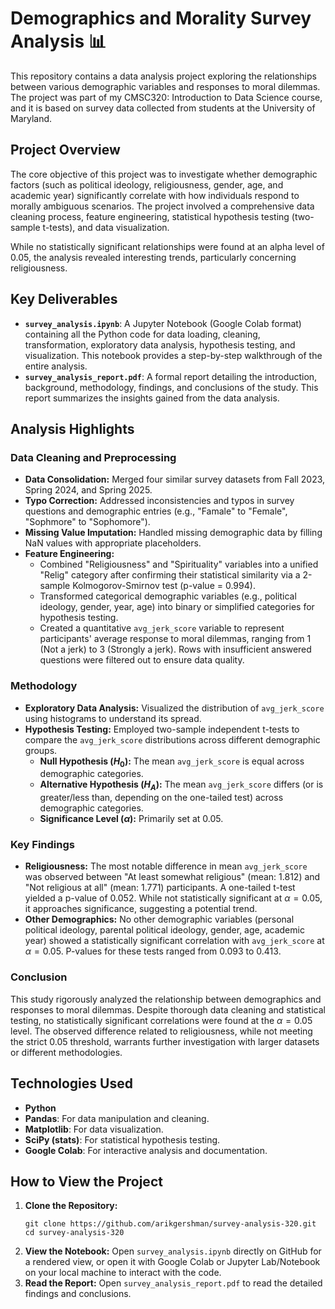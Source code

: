 # Demographics and Morality Survey Analysis 📊
This repository contains a data analysis project exploring the relationships between various demographic variables and responses to moral dilemmas. The project was part of my CMSC320: Introduction to Data Science course, and it is based on survey data collected from students at the University of Maryland.

## Project Overview

The core objective of this project was to investigate whether demographic factors (such as political ideology, religiousness, gender, age, and academic year) significantly correlate with how individuals respond to morally ambiguous scenarios. The project involved a comprehensive data cleaning process, feature engineering, statistical hypothesis testing (two-sample t-tests), and data visualization.

While no statistically significant relationships were found at an alpha level of $0.05$, the analysis revealed interesting trends, particularly concerning religiousness.

## Key Deliverables

* **`survey_analysis.ipynb`**: A Jupyter Notebook (Google Colab format) containing all the Python code for data loading, cleaning, transformation, exploratory data analysis, hypothesis testing, and visualization. This notebook provides a step-by-step walkthrough of the entire analysis.
* **`survey_analysis_report.pdf`**: A formal report detailing the introduction, background, methodology, findings, and conclusions of the study. This report summarizes the insights gained from the data analysis.

## Analysis Highlights

### Data Cleaning and Preprocessing

* **Data Consolidation:** Merged four similar survey datasets from Fall 2023, Spring 2024, and Spring 2025.
* **Typo Correction:** Addressed inconsistencies and typos in survey questions and demographic entries (e.g., "Famale" to "Female", "Sophmore" to "Sophomore").
* **Missing Value Imputation:** Handled missing demographic data by filling NaN values with appropriate placeholders.
* **Feature Engineering:**
    * Combined "Religiousness" and "Spirituality" variables into a unified "Relig" category after confirming their statistical similarity via a 2-sample Kolmogorov-Smirnov test (p-value = $0.994$).
    * Transformed categorical demographic variables (e.g., political ideology, gender, year, age) into binary or simplified categories for hypothesis testing.
    * Created a quantitative `avg_jerk_score` variable to represent participants' average response to moral dilemmas, ranging from 1 (Not a jerk) to 3 (Strongly a jerk). Rows with insufficient answered questions were filtered out to ensure data quality.

### Methodology

* **Exploratory Data Analysis:** Visualized the distribution of `avg_jerk_score` using histograms to understand its spread.
* **Hypothesis Testing:** Employed two-sample independent t-tests to compare the `avg_jerk_score` distributions across different demographic groups.
    * **Null Hypothesis ($H_0$):** The mean `avg_jerk_score` is equal across demographic categories.
    * **Alternative Hypothesis ($H_A$):** The mean `avg_jerk_score` differs (or is greater/less than, depending on the one-tailed test) across demographic categories.
    * **Significance Level ($\alpha$):** Primarily set at $0.05$.

### Key Findings

* **Religiousness:** The most notable difference in mean `avg_jerk_score` was observed between "At least somewhat religious" (mean: $1.812$) and "Not religious at all" (mean: $1.771$) participants. A one-tailed t-test yielded a p-value of $0.052$. While not statistically significant at $\alpha=0.05$, it approaches significance, suggesting a potential trend.
* **Other Demographics:** No other demographic variables (personal political ideology, parental political ideology, gender, age, academic year) showed a statistically significant correlation with `avg_jerk_score` at $\alpha=0.05$. P-values for these tests ranged from $0.093$ to $0.413$.

### Conclusion

This study rigorously analyzed the relationship between demographics and responses to moral dilemmas. Despite thorough data cleaning and statistical testing, no statistically significant correlations were found at the $\alpha=0.05$ level. The observed difference related to religiousness, while not meeting the strict $0.05$ threshold, warrants further investigation with larger datasets or different methodologies.

## Technologies Used

* **Python**
* **Pandas**: For data manipulation and cleaning.
* **Matplotlib**: For data visualization.
* **SciPy (stats)**: For statistical hypothesis testing.
* **Google Colab**: For interactive analysis and documentation.

## How to View the Project

1.  **Clone the Repository:**
    ```
    git clone https://github.com/arikgershman/survey-analysis-320.git
    cd survey-analysis-320
    ```
2.  **View the Notebook:** Open `survey_analysis.ipynb` directly on GitHub for a rendered view, or open it with Google Colab or Jupyter Lab/Notebook on your local machine to interact with the code.
3.  **Read the Report:** Open `survey_analysis_report.pdf` to read the detailed findings and conclusions.

